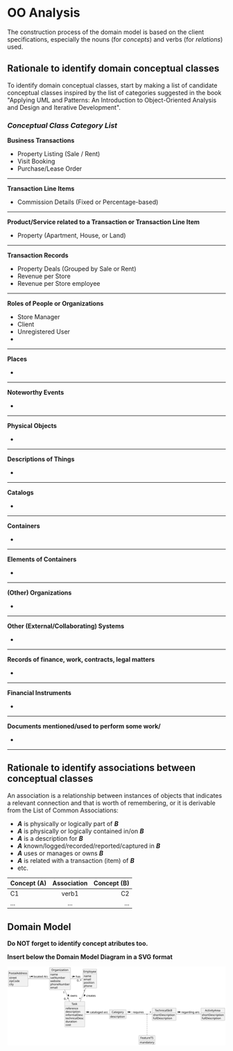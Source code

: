 # OO Analysis

The construction process of the domain model is based on the client specifications, especially the nouns (for
_concepts_) and verbs (for _relations_) used.

## Rationale to identify domain conceptual classes

To identify domain conceptual classes, start by making a list of candidate conceptual classes inspired by the list of
categories suggested in the book "Applying UML and Patterns: An Introduction to Object-Oriented Analysis and Design and
Iterative Development".

### _Conceptual Class Category List_

**Business Transactions**

* Property Listing (Sale / Rent)
* Visit Booking
* Purchase/Lease Order

---

**Transaction Line Items**

* Commission Details (Fixed or Percentage-based)

---

**Product/Service related to a Transaction or Transaction Line Item**

* Property (Apartment, House, or Land)

---

**Transaction Records**

* Property Deals (Grouped by Sale or Rent)
* Revenue per Store
* Revenue per Store employee

---  

**Roles of People or Organizations**

* Store Manager
* Client
* Unregistered User
* 

---

**Places**

*

---

**Noteworthy Events**

*

---

**Physical Objects**

*

---

**Descriptions of Things**

*

---

**Catalogs**

*

---

**Containers**

*

---

**Elements of Containers**

*

---

**(Other) Organizations**

*

---

**Other (External/Collaborating) Systems**

*

---

**Records of finance, work, contracts, legal matters**

*

---

**Financial Instruments**

*

---

**Documents mentioned/used to perform some work/**

*

---

## Rationale to identify associations between conceptual classes

An association is a relationship between instances of objects that indicates a relevant connection and that is worth of
remembering, or it is derivable from the List of Common Associations:

- **_A_** is physically or logically part of **_B_**
- **_A_** is physically or logically contained in/on **_B_**
- **_A_** is a description for **_B_**
- **_A_** known/logged/recorded/reported/captured in **_B_**
- **_A_** uses or manages or owns **_B_**
- **_A_** is related with a transaction (item) of **_B_**
- etc.

| Concept (A) 		 | Association   	 | Concept (B) |
|----------------|:---------------:|------------:|
| C1  	          |  verb1    		 	  |          C2 |
| ...  	         |   ...    		 	   |         ... |

## Domain Model

**Do NOT forget to identify concept atributes too.**

**Insert below the Domain Model Diagram in a SVG format**

![Domain Model](DM.svg)